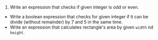 1.	Write an expression that checks if given integer is odd or even.
*	Write a boolean expression that checks for given integer if it can be divide (without remainder) by 7 and 5 in the same time.
*	Write an expression that calculates rectangle's area by given  `width` nd `height`.
